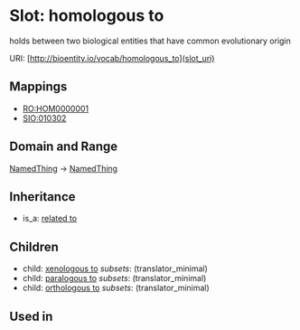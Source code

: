 # Slot: homologous to


holds between two biological entities that have common evolutionary origin

URI: [http://bioentity.io/vocab/homologous_to](slot_uri)
## Mappings

 * [RO:HOM0000001](http://purl.obolibrary.org/obo/RO_HOM0000001)
 * [SIO:010302](http://semanticscience.org/resource/SIO_010302)
## Domain and Range

[NamedThing](NamedThing.md) -> [NamedThing](NamedThing.md)
## Inheritance

 *  is_a: [related to](related_to.md)
## Children

 *  child: [xenologous to](xenologous_to.md) *subsets*: (translator_minimal)
 *  child: [paralogous to](paralogous_to.md) *subsets*: (translator_minimal)
 *  child: [orthologous to](orthologous_to.md) *subsets*: (translator_minimal)
## Used in

